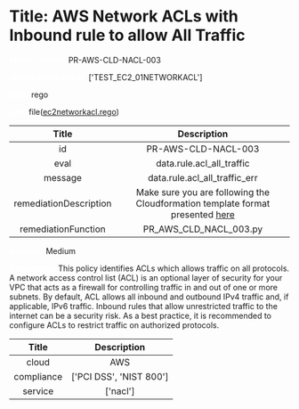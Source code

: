 



# Title: AWS Network ACLs with Inbound rule to allow All Traffic


***<font color="white">Master Test Id:</font>*** PR-AWS-CLD-NACL-003

***<font color="white">Master Snapshot Id:</font>*** ['TEST_EC2_01NETWORKACL']

***<font color="white">type:</font>*** rego

***<font color="white">rule:</font>*** file([ec2networkacl.rego])  
  
  
  
  

|Title|Description|
| :---: | :---: |
|id|PR-AWS-CLD-NACL-003|
|eval|data.rule.acl_all_traffic|
|message|data.rule.acl_all_traffic_err|
|remediationDescription|Make sure you are following the Cloudformation template format presented <a href='https://docs.aws.amazon.com/AWSCloudFormation/latest/UserGuide/aws-resource-ec2-network-acl-entry.html' target='_blank'>here</a>|
|remediationFunction|PR_AWS_CLD_NACL_003.py|


***<font color="white">Severity:</font>*** Medium

***<font color="white">Description:</font>*** This policy identifies ACLs which allows traffic on all protocols. A network access control list (ACL) is an optional layer of security for your VPC that acts as a firewall for controlling traffic in and out of one or more subnets. By default, ACL allows all inbound and outbound IPv4 traffic and, if applicable, IPv6 traffic. Inbound rules that allow unrestricted traffic to the internet can be a security risk. As a best practice, it is recommended to configure ACLs to restrict traffic on authorized protocols.  
  
  

|Title|Description|
| :---: | :---: |
|cloud|AWS|
|compliance|['PCI DSS', 'NIST 800']|
|service|['nacl']|



[ec2networkacl.rego]: https://github.com/prancer-io/prancer-compliance-test/tree/master/aws/cloud/ec2networkacl.rego
